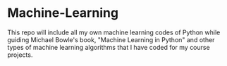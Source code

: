 # Machine-Learning
This repo will include all my own machine learning codes of Python while guiding Michael Bowle's book, "Machine Learning in Python" and other types of machine learning algorithms that I have coded for my course projects.
